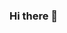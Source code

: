 ### Hi there 👋

<!--
**sajaawaheed/sajaawaheed** is a ✨ _special_ ✨ repository because its `README.md` (this file) appears on your GitHub profile.

Here are some ideas to get you started:

- 🔭 I am a recent M.S. Bioinformatics graduate with a with experience analyzing data in Python and R. I am searching for a professional Bioinformatics Analyst role and would like to use Github to showcase my experience with self driven projects where I reanalyze/recreate data and figures from published papers. I have special interest in diseases of the brain and spinal cord I would love to further my experience with projects that will lead me into the subfield of neuroinformatics. 
-->
